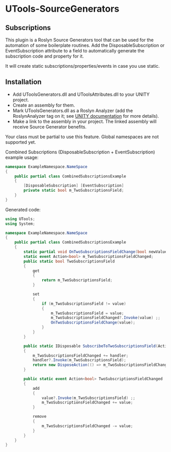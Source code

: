 # UTools-SourceGenerators
## Subscriptions

This plugin is a Roslyn Source Generators tool that can be used for the automation of some boilerplate routines. 
Add the DisposableSubscription or EventSubscription attribute to a field to automatically generate the subscription code and property for it.

It will create static subscriptions/properties/events in case you use static.

## Installation

- Add UToolsGenerators.dll and UToolsAttributes.dll to your UNITY project.
- Create an assembly for them.
- Mark UToolsGenerators.dll as a Roslyn Analyzer (add the RoslynAnalyzer tag on it; see [UNITY documentation](https://docs.unity3d.com/2023.3/Documentation/Manual/roslyn-analyzers.html) for more details).
- Make a link to the assembly in your project. The linked assembly will receive Source Generator benefits.

<note>
    <p>
        Your class must be partial to use this feature. Global namespaces are not supported yet.
    </p>
</note>


Combined Subscriptions (DisposableSubscription + EventSubscription) example usage:
```C#
namespace ExampleNamespace.NameSpace
{
    public partial class CombinedSubscriptionsExample
    {
        [DisposableSubscription] [EventSubscription]
        private static bool m_TwoSubscriptionsField;
    }
}
```

Generated code:
```C#
using UTools;
using System;

namespace ExampleNamespace.NameSpace
{
    public partial class CombinedSubscriptionsExample
    {
        static partial void OnTwoSubscriptionsFieldChange(bool newValue);
        static event Action<bool> m_TwoSubscriptionsFieldChanged;
        public static bool TwoSubscriptionsField
        {
            get
            {
                return m_TwoSubscriptionsField;
            }

            set
            {
                if (m_TwoSubscriptionsField != value)
                {
                    m_TwoSubscriptionsField = value;
                    m_TwoSubscriptionsFieldChanged?.Invoke(value) ;;
                    OnTwoSubscriptionsFieldChange(value);
                }
            }
        }

        public static IDisposable SubscribeToTwoSubscriptionsField(Action<bool> handler)
        {
            m_TwoSubscriptionsFieldChanged += handler;
            handler?.Invoke(m_TwoSubscriptionsField);
            return new DisposeAction(() => m_TwoSubscriptionsFieldChanged -= handler);
        }

        public static event Action<bool> TwoSubscriptionsFieldChanged
        {
            add
            {
                value?.Invoke(m_TwoSubscriptionsField) ;;
                m_TwoSubscriptionsFieldChanged += value;
            }

            remove
            {
                m_TwoSubscriptionsFieldChanged -= value;
            }
        }
    }
}
```

